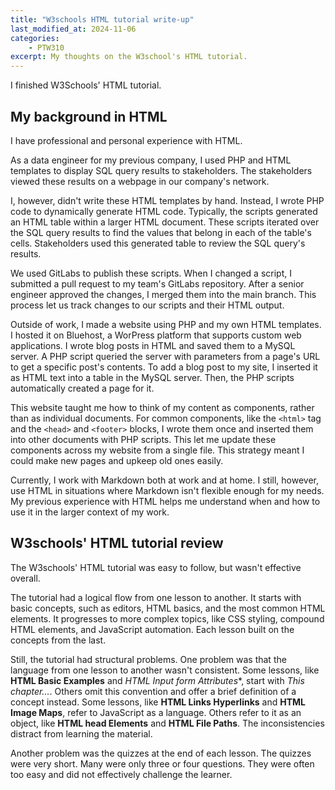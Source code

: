 ```yaml
---
title: "W3schools HTML tutorial write-up"
last_modified_at: 2024-11-06
categories:
    - PTW310
excerpt: My thoughts on the W3school's HTML tutorial.
---
```


I finished W3Schools' HTML tutorial.

## My background in HTML

I have professional and personal experience with HTML.

As a data engineer for my previous company, I used PHP and HTML templates to display SQL query results to stakeholders. The stakeholders viewed these results on a webpage in our company's network.

I, however, didn't write these HTML templates by hand. Instead, I wrote PHP code to dynamically generate HTML code. Typically, the scripts generated an HTML table within a larger HTML document. These scripts iterated over the SQL query results to find the values that belong in each of the table's cells. Stakeholders used this generated table to review the SQL query's results.

We used GitLabs to publish these scripts. When I changed a script, I submitted a pull request to my team's GitLabs repository. After a senior engineer approved the changes, I merged them into the main branch. This process let us track changes to our scripts and their HTML output.

Outside of work, I made a website using PHP and my own HTML templates. I hosted it on Bluehost, a WorPress platform that supports custom web applications. I wrote blog posts in HTML and saved them to a MySQL server. A PHP script queried the server with parameters from a page's URL to get a specific post's contents. To add a blog post to my site, I inserted it as HTML text into a table in the MySQL server. Then, the PHP scripts automatically created a page for it.

This website taught me how to think of my content as components, rather than as individual documents. For common components, like the `<html>` tag and the `<head>` and `<footer>` blocks, I wrote them once and inserted them into other documents with PHP scripts. This let me update these components across my website from a single file. This strategy meant I could make new pages and upkeep old ones easily.

Currently, I work with Markdown both at work and at home. I still, however, use HTML in situations where Markdown isn't flexible enough for my needs. My previous experience with HTML helps me understand when and how to use it in the larger context of my work.

## W3schools' HTML tutorial review

The W3schools' HTML tutorial was easy to follow, but wasn't effective overall.

The tutorial had a logical flow from one lesson to another. It starts with basic concepts, such as editors, HTML basics, and the most common HTML elements. It progresses to more complex topics, like CSS styling, compound HTML elements, and JavaScript automation. Each lesson built on the concepts from the last.

Still, the tutorial had structural problems. One problem was that the language from one lesson to another wasn't consistent. Some lessons, like **HTML Basic Examples** and **HTML Input form* Attributes**, start with *This chapter...*. Others omit this convention and offer a brief definition of a concept instead. Some lessons, like **HTML Links Hyperlinks** and **HTML Image Maps**, refer to JavaScript as a language. Others refer to it as an object, like **HTML head Elements** and **HTML File Paths**. The inconsistencies distract from learning the material.

Another problem was the quizzes at the end of each lesson. The quizzes were very short. Many were only three or four questions. They were often too easy and did not effectively challenge the learner.
